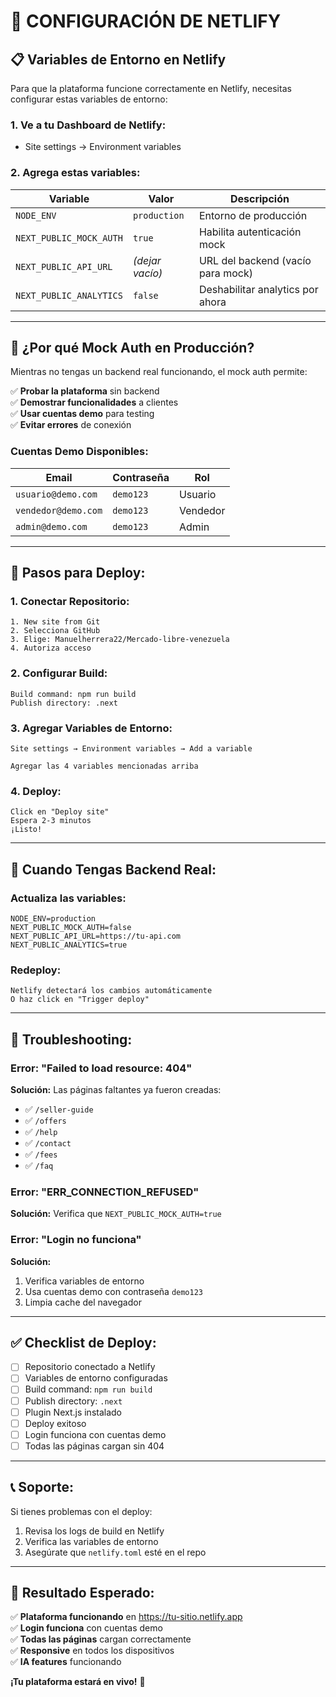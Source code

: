 # 🚀 CONFIGURACIÓN DE NETLIFY

## 📋 **Variables de Entorno en Netlify**

Para que la plataforma funcione correctamente en Netlify, necesitas configurar estas variables de entorno:

### **1. Ve a tu Dashboard de Netlify:**
- Site settings → Environment variables

### **2. Agrega estas variables:**

| Variable | Valor | Descripción |
|----------|-------|-------------|
| `NODE_ENV` | `production` | Entorno de producción |
| `NEXT_PUBLIC_MOCK_AUTH` | `true` | Habilita autenticación mock |
| `NEXT_PUBLIC_API_URL` | *(dejar vacío)* | URL del backend (vacío para mock) |
| `NEXT_PUBLIC_ANALYTICS` | `false` | Deshabilitar analytics por ahora |

---

## 🔐 **¿Por qué Mock Auth en Producción?**

Mientras no tengas un backend real funcionando, el mock auth permite:

✅ **Probar la plataforma** sin backend  
✅ **Demostrar funcionalidades** a clientes  
✅ **Usar cuentas demo** para testing  
✅ **Evitar errores** de conexión  

### **Cuentas Demo Disponibles:**

| Email | Contraseña | Rol |
|-------|------------|-----|
| `usuario@demo.com` | `demo123` | Usuario |
| `vendedor@demo.com` | `demo123` | Vendedor |
| `admin@demo.com` | `demo123` | Admin |

---

## 📝 **Pasos para Deploy:**

### **1. Conectar Repositorio:**
```
1. New site from Git
2. Selecciona GitHub
3. Elige: Manuelherrera22/Mercado-libre-venezuela
4. Autoriza acceso
```

### **2. Configurar Build:**
```
Build command: npm run build
Publish directory: .next
```

### **3. Agregar Variables de Entorno:**
```
Site settings → Environment variables → Add a variable

Agregar las 4 variables mencionadas arriba
```

### **4. Deploy:**
```
Click en "Deploy site"
Espera 2-3 minutos
¡Listo!
```

---

## 🔄 **Cuando Tengas Backend Real:**

### **Actualiza las variables:**

```env
NODE_ENV=production
NEXT_PUBLIC_MOCK_AUTH=false
NEXT_PUBLIC_API_URL=https://tu-api.com
NEXT_PUBLIC_ANALYTICS=true
```

### **Redeploy:**
```
Netlify detectará los cambios automáticamente
O haz click en "Trigger deploy"
```

---

## 🐛 **Troubleshooting:**

### **Error: "Failed to load resource: 404"**
**Solución:** Las páginas faltantes ya fueron creadas:
- ✅ `/seller-guide`
- ✅ `/offers`
- ✅ `/help`
- ✅ `/contact`
- ✅ `/fees`
- ✅ `/faq`

### **Error: "ERR_CONNECTION_REFUSED"**
**Solución:** Verifica que `NEXT_PUBLIC_MOCK_AUTH=true`

### **Error: "Login no funciona"**
**Solución:** 
1. Verifica variables de entorno
2. Usa cuentas demo con contraseña `demo123`
3. Limpia cache del navegador

---

## ✅ **Checklist de Deploy:**

- [ ] Repositorio conectado a Netlify
- [ ] Variables de entorno configuradas
- [ ] Build command: `npm run build`
- [ ] Publish directory: `.next`
- [ ] Plugin Next.js instalado
- [ ] Deploy exitoso
- [ ] Login funciona con cuentas demo
- [ ] Todas las páginas cargan sin 404

---

## 📞 **Soporte:**

Si tienes problemas con el deploy:
1. Revisa los logs de build en Netlify
2. Verifica las variables de entorno
3. Asegúrate que `netlify.toml` esté en el repo

---

## 🎯 **Resultado Esperado:**

✅ **Plataforma funcionando** en https://tu-sitio.netlify.app  
✅ **Login funciona** con cuentas demo  
✅ **Todas las páginas** cargan correctamente  
✅ **Responsive** en todos los dispositivos  
✅ **IA features** funcionando  

**¡Tu plataforma estará en vivo!** 🚀
